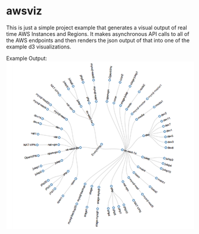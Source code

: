 awsviz
========

This is just a simple project example that generates a visual output of real time AWS Instances and Regions. It makes asynchronous API calls to all of the AWS endpoints and then renders the json output of that into one of the example d3 visualizations.

Example Output:
![example](example.png)
